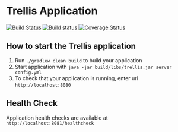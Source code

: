 # Trellis Application

[![Build Status](https://travis-ci.org/trellis-ldp/trellis-app.png?branch=master)](https://travis-ci.org/trellis-ldp/trellis-app)
[![Build status](https://ci.appveyor.com/api/projects/status/xu5qujp9ky2xq0uf?svg=true)](https://ci.appveyor.com/project/acoburn/trellis-app)
[![Coverage Status](https://coveralls.io/repos/github/trellis-ldp/trellis-app/badge.svg?branch=master)](https://coveralls.io/github/trellis-ldp/trellis-app?branch=master)

How to start the Trellis application
---

1. Run `./gradlew clean build` to build your application
2. Start application with `java -jar build/libs/trellis.jar server config.yml`
3. To check that your application is running, enter url `http://localhost:8080`

Health Check
---

Application health checks are available at `http://localhost:8081/healthcheck`
